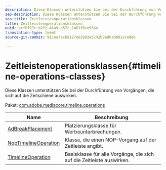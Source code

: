 ```yaml
---
description: Diese Klassen unterstützen Sie bei der Durchführung von Vorgängen, die sich auf die Zeitschiene auswirken.
seo-description: Diese Klassen unterstützen Sie bei der Durchführung von Vorgängen, die sich auf die Zeitschiene auswirken.
seo-title: Zeitleistenoperationsklassen
title: Zeitleistenoperationsklassen
uuid: ecf0f27c-b2f2-46a9-b57c-1401f6ce934e
translation-type: tm+mt
source-git-commit: 91cea7acb8127e02b82e5242b9ad6ab0d12ce0eb

---
```



# Zeitleistenoperationsklassen{#timeline-operations-classes}

Diese Klassen unterstützen Sie bei der Durchführung von Vorgängen, die sich auf die Zeitschiene auswirken.

Paket: [com.adobe.mediacore.timeline.operations](https://help.adobe.com/en_US/primetime/api/psdk/asdoc-dhls_1.4/com/adobe/mediacore/timeline/operations/package-detail.html)

| Name | Beschreibung |
|---|---|
| [AdBreakPlacement](https://help.adobe.com/en_US/primetime/api/psdk/asdoc-dhls_1.4/com/adobe/mediacore/timeline/operations/AdBreakPlacement.html) | Platzierungsklasse für Werbeunterbrechungen. |
| [NopTimelineOperation](https://help.adobe.com/en_US/primetime/api/psdk/asdoc-dhls_1.4/com/adobe/mediacore/timeline/operations/NopTimelineOperation.html) | Klasse, die einen NOP-Vorgang auf der Zeitleiste angibt. |
| [TimelineOperation](https://help.adobe.com/en_US/primetime/api/psdk/asdoc-dhls_1.4/com/adobe/mediacore/timeline/operations/TimelineOperation.html) | Basisklasse für alle Vorgänge, die sich auf die Zeitleiste auswirken. |